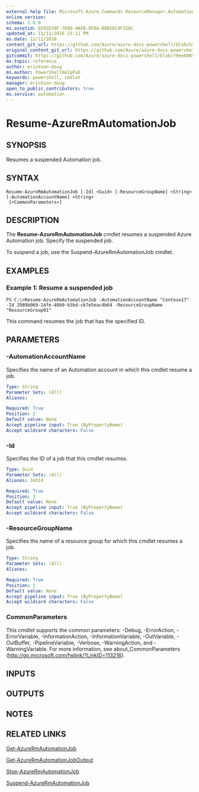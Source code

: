 ```yaml
---
external help file: Microsoft.Azure.Commands.ResourceManager.Automation.dll-Help.xml
online version:
schema: 2.0.0
ms.assetid: 0291D28F-7690-4AFB-8F0A-B885EC4F328C
updated_at: 11/11/2016 23:11 PM
ms.date: 11/11/2016
content_git_url: https://github.com/Azure/azure-docs-powershell/blob/Graham71298/azureps-cmdlets-docs/ResourceManager/AzureRM.Automation/v2.1.0/Resume-AzureRMAutomationJob.md
original_content_git_url: https://github.com/Azure/azure-docs-powershell/blob/Graham71298/azureps-cmdlets-docs/ResourceManager/AzureRM.Automation/v2.1.0/Resume-AzureRMAutomationJob.md
gitcommit: https://github.com/Azure/azure-docs-powershell/blob/79eeb985ea480979357fb4695832a0c3d29a48bf
ms.topic: reference
author: erickson-doug
ms.author: PowerShellHelpPub
keywords: powershell, cmdlet
manager: erickson-doug
open_to_public_contributors: true
ms.service: automation
---
```


# Resume-AzureRmAutomationJob

## SYNOPSIS
Resumes a suspended Automation job.

## SYNTAX

```
Resume-AzureRmAutomationJob [-Id] <Guid> [-ResourceGroupName] <String> [-AutomationAccountName] <String>
 [<CommonParameters>]
```

## DESCRIPTION
The **Resume-AzureRmAutomationJob** cmdlet resumes a suspended Azure Automation job.
Specify the suspended job.

To suspend a job, use the Suspend-AzureRmAutomationJob cmdlet.

## EXAMPLES

### Example 1: Resume a suspended job
```
PS C:\>Resume-AzureRmAutomationJob -AutomationAccountName "Contoso17" -Id 2989b069-24fe-40b9-b3bd-cb7e5eac4b64 -ResourceGroupName "ResourceGroup01"
```

This command resumes the job that has the specified ID.

## PARAMETERS

### -AutomationAccountName
Specifies the name of an Automation account in which this cmdlet resume a job.

```yaml
Type: String
Parameter Sets: (All)
Aliases: 

Required: True
Position: 2
Default value: None
Accept pipeline input: True (ByPropertyName)
Accept wildcard characters: False
```

### -Id
Specifies the ID of a job that this cmdlet resumes.

```yaml
Type: Guid
Parameter Sets: (All)
Aliases: JobId

Required: True
Position: 3
Default value: None
Accept pipeline input: True (ByPropertyName)
Accept wildcard characters: False
```

### -ResourceGroupName
Specifies the name of a resource group for which this cmdlet resumes a job.

```yaml
Type: String
Parameter Sets: (All)
Aliases: 

Required: True
Position: 1
Default value: None
Accept pipeline input: True (ByPropertyName)
Accept wildcard characters: False
```

### CommonParameters
This cmdlet supports the common parameters: -Debug, -ErrorAction, -ErrorVariable, -InformationAction, -InformationVariable, -OutVariable, -OutBuffer, -PipelineVariable, -Verbose, -WarningAction, and -WarningVariable. For more information, see about_CommonParameters (http://go.microsoft.com/fwlink/?LinkID=113216).

## INPUTS

## OUTPUTS

## NOTES

## RELATED LINKS

[Get-AzureRmAutomationJob](./Get-AzureRMAutomationJob.md)

[Get-AzureRmAutomationJobOutput](./Get-AzureRMAutomationJobOutput.md)

[Stop-AzureRmAutomationJob](./Stop-AzureRMAutomationJob.md)

[Suspend-AzureRmAutomationJob](./Suspend-AzureRMAutomationJob.md)


